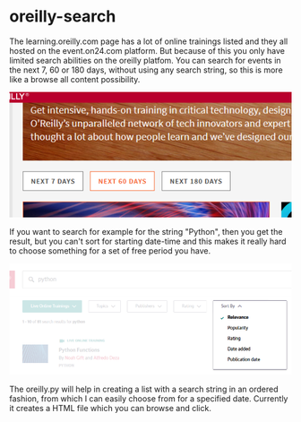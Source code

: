 # oreilly-search

The learning.oreilly.com page has a lot of online trainings listed and they all hosted on the event.on24.com platform.
But because of this you only have limited search abilities on the oreilly platfom. You can search for events in the next 7, 60 or 180 days, without using any search string, so this is more like a browse all content possibility.

![search options](pictures/search_options.png)


If you want to search for example for the string "Python", then you get the result, but you can't sort for starting date-time and this makes it really hard to choose something for a set of free period you have.

![sort options](pictures/sort_options.png)

The oreilly.py will help in creating a list with a search string in an ordered fashion, from which I can easily choose from for a specified date.
Currently it creates a HTML file which you can browse and click.
